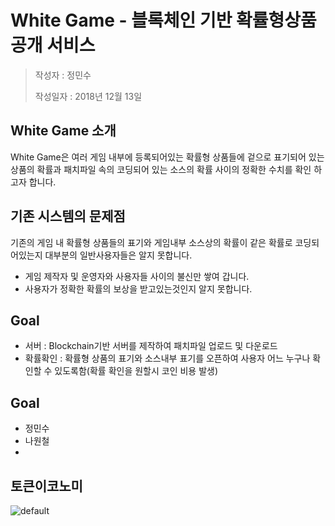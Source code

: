 # White Game - 블록체인 기반 확률형상품 공개 서비스
> 작성자 : 정민수
>
> 작성일자 : 2018년 12월 13일

## White Game 소개
White Game은 여러 게임 내부에 등록되어있는 확률형 상품들에 겉으로 표기되어 있는 상품의 확률과 패치파일 속의 코딩되어 있는 소스의 확률 사이의 정확한 수치를 확인 하고자 합니다.

## 기존 시스템의 문제점
기존의 게임 내 확률형 상품들의 표기와 게임내부 소스상의 확률이 같은 확률로 코딩되어있는지 대부분의 일반사용자들은 알지 못합니다.

- 게임 제작자 및 운영자와 사용자들 사이의 불신만 쌓여 갑니다.
- 사용자가 정확한 확률의 보상을 받고있는것인지 알지 못합니다.

## Goal
- 서버 : Blockchain기반 서버를 제작하여 패치파일 업로드 및 다운로드
- 확률확인 : 확률형 상품의 표기와 소스내부 표기를 오픈하여 사용자 어느 누구나 확인할 수 있도록함(확률 확인을 원할시 코인 비용 발생)

## Goal
- 정민수
- 나원철
- 

## 토큰이코노미

![default](https://user-images.githubusercontent.com/45847614/49935940-cb990780-ff15-11e8-84f0-851f34d9a4b1.jpg)

